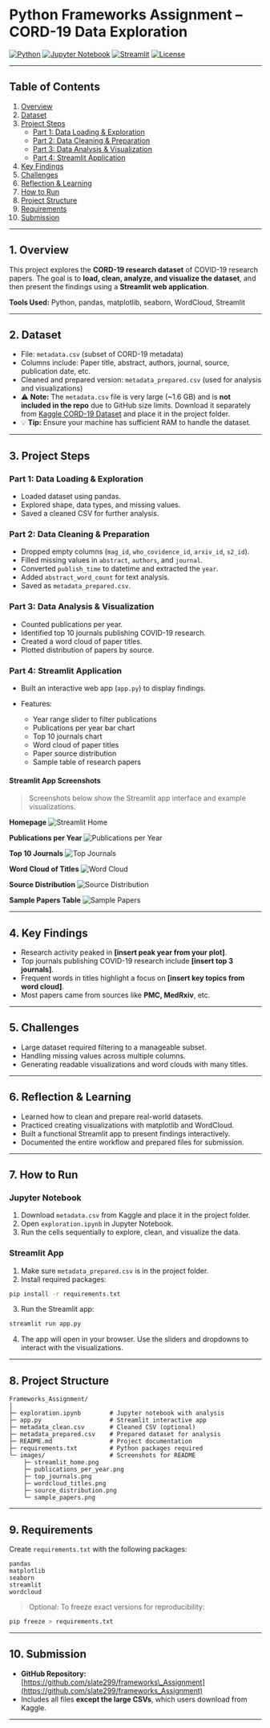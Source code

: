 # Python Frameworks Assignment – CORD-19 Data Exploration

[![Python](https://img.shields.io/badge/Python-3.7%2B-blue)](https://www.python.org/)
[![Jupyter Notebook](https://img.shields.io/badge/Jupyter-Notebook-orange)](https://jupyter.org/)
[![Streamlit](https://img.shields.io/badge/Streamlit-App-green)](https://streamlit.io/)
[![License](https://img.shields.io/badge/License-MIT-lightgrey)](#)

---

## Table of Contents

1. [Overview](#1-overview)  
2. [Dataset](#2-dataset)  
3. [Project Steps](#3-project-steps)  
   - [Part 1: Data Loading & Exploration](#part-1-data-loading--exploration)  
   - [Part 2: Data Cleaning & Preparation](#part-2-data-cleaning--preparation)  
   - [Part 3: Data Analysis & Visualization](#part-3-data-analysis--visualization)  
   - [Part 4: Streamlit Application](#part-4-streamlit-application)  
4. [Key Findings](#4-key-findings)  
5. [Challenges](#5-challenges)  
6. [Reflection & Learning](#6-reflection--learning)  
7. [How to Run](#7-how-to-run)  
8. [Project Structure](#8-project-structure)  
9. [Requirements](#9-requirements)  
10. [Submission](#10-submission) 

---

## 1. Overview

This project explores the **CORD-19 research dataset** of COVID-19 research papers. The goal is to **load, clean, analyze, and visualize the dataset**, and then present the findings using a **Streamlit web application**.

**Tools Used:** Python, pandas, matplotlib, seaborn, WordCloud, Streamlit

---

## 2. Dataset

* File: `metadata.csv` (subset of CORD-19 metadata)  
* Columns include: Paper title, abstract, authors, journal, source, publication date, etc.  
* Cleaned and prepared version: `metadata_prepared.csv` (used for analysis and visualizations)  
* ⚠️ **Note:** The `metadata.csv` file is very large (\~1.6 GB) and is **not included in the repo** due to GitHub size limits. Download it separately from [Kaggle CORD-19 Dataset](https://www.kaggle.com/allen-institute-for-ai/CORD-19-research-challenge) and place it in the project folder.  
* 💡 **Tip:** Ensure your machine has sufficient RAM to handle the dataset.

---

## 3. Project Steps

### Part 1: Data Loading & Exploration

* Loaded dataset using pandas.
* Explored shape, data types, and missing values.
* Saved a cleaned CSV for further analysis.

### Part 2: Data Cleaning & Preparation

* Dropped empty columns (`mag_id`, `who_covidence_id`, `arxiv_id`, `s2_id`).
* Filled missing values in `abstract`, `authors`, and `journal`.
* Converted `publish_time` to datetime and extracted the `year`.
* Added `abstract_word_count` for text analysis.
* Saved as `metadata_prepared.csv`.

### Part 3: Data Analysis & Visualization

* Counted publications per year.
* Identified top 10 journals publishing COVID-19 research.
* Created a word cloud of paper titles.
* Plotted distribution of papers by source.

### Part 4: Streamlit Application

* Built an interactive web app (`app.py`) to display findings.
* Features:

  * Year range slider to filter publications
  * Publications per year bar chart
  * Top 10 journals chart
  * Word cloud of paper titles
  * Paper source distribution
  * Sample table of research papers

#### Streamlit App Screenshots

> Screenshots below show the Streamlit app interface and example visualizations.

**Homepage**
![Streamlit Home](images/streamlit_home.PNG)

**Publications per Year**
![Publications per Year](images/publications_per_year.PNG)

**Top 10 Journals**
![Top Journals](images/top_journals.PNG)

**Word Cloud of Titles**
![Word Cloud](images/wordcloud_titles.PNG)

**Source Distribution**
![Source Distribution](images/source_distribution.PNG)

**Sample Papers Table**
![Sample Papers](images/sample_papers.PNG)

---

## 4. Key Findings

* Research activity peaked in **\[insert peak year from your plot]**.
* Top journals publishing COVID-19 research include **\[insert top 3 journals]**.
* Frequent words in titles highlight a focus on **\[insert key topics from word cloud]**.
* Most papers came from sources like **PMC, MedRxiv**, etc.

---

## 5. Challenges

* Large dataset required filtering to a manageable subset.
* Handling missing values across multiple columns.
* Generating readable visualizations and word clouds with many titles.

---

## 6. Reflection & Learning

* Learned how to clean and prepare real-world datasets.
* Practiced creating visualizations with matplotlib and WordCloud.
* Built a functional Streamlit app to present findings interactively.
* Documented the entire workflow and prepared files for submission.

---

## 7. How to Run

### Jupyter Notebook

1. Download `metadata.csv` from Kaggle and place it in the project folder.
2. Open `exploration.ipynb` in Jupyter Notebook.
3. Run the cells sequentially to explore, clean, and visualize the data.

### Streamlit App

1. Make sure `metadata_prepared.csv` is in the project folder.
2. Install required packages:

```bash
pip install -r requirements.txt
```

3. Run the Streamlit app:

```bash
streamlit run app.py
```

4. The app will open in your browser. Use the sliders and dropdowns to interact with the visualizations.

---

## 8. Project Structure

```
Frameworks_Assignment/
│
├─ exploration.ipynb        # Jupyter notebook with analysis
├─ app.py                   # Streamlit interactive app
├─ metadata_clean.csv       # Cleaned CSV (optional)
├─ metadata_prepared.csv    # Prepared dataset for analysis
├─ README.md                # Project documentation
├─ requirements.txt         # Python packages required
└─ images/                  # Screenshots for README
    ├─ streamlit_home.png
    ├─ publications_per_year.png
    ├─ top_journals.png
    ├─ wordcloud_titles.png
    ├─ source_distribution.png
    └─ sample_papers.png
```

---

## 9. Requirements

Create `requirements.txt` with the following packages:

```
pandas
matplotlib
seaborn
streamlit
wordcloud
```

> Optional: To freeze exact versions for reproducibility:

```bash
pip freeze > requirements.txt
```

---

## 10. Submission

* **GitHub Repository:** [https://github.com/slate299/frameworks\_Assignment](https://github.com/slate299/frameworks_Assignment)
* Includes all files **except the large CSVs**, which users download from Kaggle.

---


